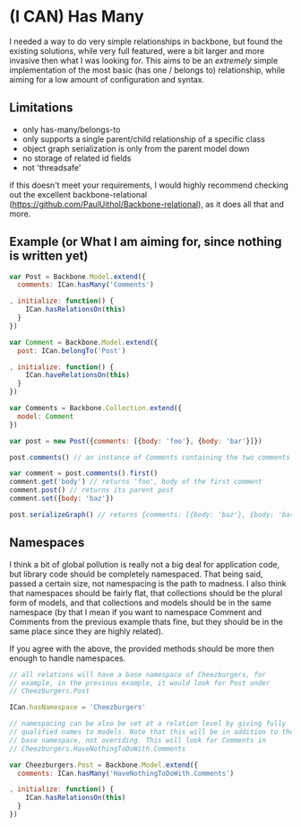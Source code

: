 (I CAN) Has Many
================

I needed a way to do very simple relationships in backbone, but found
the existing solutions, while very full featured, were a bit larger and
more invasive then what I was looking for. This aims to be an _extremely_
simple implementation of the most basic (has one / belongs to)
relationship, while aiming for a low amount of configuration and syntax.


Limitations
-----------

 - only has-many/belongs-to
 - only supports a single parent/child relationship of a specific class
 - object graph serialization is only from the parent model down
 - no storage of related id fields
 - not 'threadsafe'

if this doesn't meet your requirements, I would highly recommend
checking out the excellent backbone-relational (https://github.com/PaulUithol/Backbone-relational), as it does all that and more.

Example (or What I am aiming for, since nothing is written yet)
---------------------------------------------------------------

```javascript
var Post = Backbone.Model.extend({
  comments: ICan.hasMany('Comments')

, initialize: function() {
    ICan.hasRelationsOn(this)
  }
})

var Comment = Backbone.Model.extend({
  post: ICan.belongTo('Post')

, initialize: function() {
    ICan.haveRelationsOn(this)
  }
})

var Comments = Backbone.Collection.extend({
  model: Comment
})

var post = new Post({comments: [{body: 'foo'}, {body: 'bar'}]})

post.comments() // an instance of Comments containing the two comments specified

var comment = post.comments().first()
comment.get('body') // returns 'foo', body of the first comment
comment.post() // returns its parent post
comment.set({body: 'baz'})

post.serializeGraph() // returns {comments: [{body: 'baz'}, {body: 'bar'}]}
```

Namespaces
----------

I think a bit of global pollution is really not a big deal for
application code, but library code should be completely namespaced. That
being said, passed a certain size, not namespacing is the path to
madness. I also think that namespaces should be fairly flat, that
collections should be the plural form of models, and that collections
and models should be in the same namespace (by that I mean if you want
to namespace Comment and Comments from the previous example thats fine,
but they should be in the same place since they are highly related).

If you agree with the above, the provided methods should be more then
enough to handle namespaces.

```javascript
// all relations will have a base namespace of Cheezburgers, for
// example, in the previous example, it would look for Post under
// Cheezburgers.Post

ICan.hasNamespace = 'Cheezburgers'

// namespacing can be also be set at a relation level by giving fully
// qualified names to models. Note that this will be in addition to the
// base namespace, not overiding. This will look for Comments in
// Cheezburgers.HaveNothingToDoWith.Comments

var Cheezburgers.Post = Backbone.Model.extend({
  comments: ICan.hasMany('HaveNothingToDoWith.Comments')

, initialize: function() {
    ICan.hasRelationsOn(this)
  }
})
```
